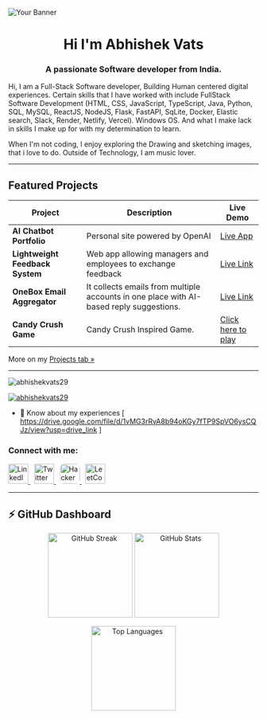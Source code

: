 ![Your Banner](https://www.digitalsolutionservices.com/img/services/web%20development.gif)
<h1 align="center">Hi I'm Abhishek Vats</h1>
<h3 align="center">A passionate Software developer from India.</h3>
Hi, I am a Full-Stack Software developer, Building Human centered digital experiences. Certain skills that I have worked with include FullStack Software Development (HTML, CSS, JavaScript, TypeScript, Java, Python, SQL, MySQL, ReactJS, NodeJS, Flask, FastAPI, SqLite, Docker, Elastic search, Slack,  Render, Netlify, Vercel). Windows OS. And what I make lack in skills I make up for with my determination to learn.

<a>When I'm not coding, I enjoy exploring the Drawing and sketching images, that i love to do.
Outside of Technology, I am music lover.</a>

---

## Featured Projects

| Project | Description | Live Demo |
|--------|-------------|-----------|
| **AI Chatbot Portfolio** | Personal site powered by OpenAI | [Live App](https://abhishekai.onrender.com/) |
| **Lightweight Feedback System** | Web app allowing managers and employees to exchange feedback | [Live Link](https://lightweight-feedback-system-1.netlify.app/) |
| **OneBox Email Aggregator** | It collects emails from multiple accounts in one place with AI-based reply suggestions. | [Live Link](https://onebox-email-aggregator-z6h0.onrender.com/) |
| **Candy Crush Game** | Candy Crush Inspired Game. | [Click here to play](https://candy-crush-inspired-game.onrender.com) |


More on my [Projects tab »](https://github.com/abhishekvats29?tab=repositories)

---

<p align="left"> <img src="https://komarev.com/ghpvc/?username=abhishekvats29&label=Profile%20views&color=0e75b6&style=flat" alt="abhishekvats29" /> </p>

<p align="left"> <a href="https://twitter.com/abhishekvats29" target="blank"><img src="https://img.shields.io/twitter/follow/abhishekvats29?logo=twitter&style=for-the-badge" alt="abhishekvats29" /></a> </p>

- 📄 Know about my experiences [ https://drive.google.com/file/d/1vMG3rRvA8b94oKGy7fTP9SpVO6ysCQJz/view?usp=drive_link ]

<h3 align="left">Connect with me:</h3>
<p align="left">
  <a href="https://www.linkedin.com/in/abhishekvats29" target="_blank">
    <img src="https://cdn.jsdelivr.net/gh/devicons/devicon/icons/linkedin/linkedin-original.svg" alt="LinkedIn" width="40" height="40"/>
  </a>
  &nbsp;
  <a href="https://twitter.com/abhishekvats29" target="_blank">
  <img src="https://img.icons8.com/color/48/000000/twitter--v1.png" alt="Twitter" width="40" height="40"/>
</a>
&nbsp;
  <a href="https://www.hackerrank.com/abhishekvats29" target="_blank">
    <img src="https://upload.wikimedia.org/wikipedia/commons/6/65/HackerRank_logo.png" alt="HackerRank" width="40" height="40" style="background:white; border-radius:8px;"/>
  </a>
  &nbsp;
  <a href="https://leetcode.com/abhishekvats29" target="_blank">
    <img src="https://cdn.jsdelivr.net/gh/devicons/devicon/icons/leetcode/leetcode-original.svg" alt="LeetCode" width="40" height="40"/>
  </a>
</p>

---


## ⚡ GitHub Dashboard

<p align="center">
  <img src="https://streak-stats.demolab.com?user=abhishekvats29&theme=transparent&hide_border=true&border_radius=15&date_format=j%20M%5B%20Y%5D" alt="GitHub Streak" height="170"/>
  <img src="https://github-readme-stats.vercel.app/api?username=abhishekvats29&show_icons=true&theme=transparent&hide_border=true&border_radius=15" alt="GitHub Stats" height="170"/>
</p>

<p align="center">
  <img src="https://github-readme-stats.vercel.app/api/top-langs/?username=abhishekvats29&layout=compact&theme=transparent&hide_border=true&border_radius=15" alt="Top Languages" height="170"/>
</p>





